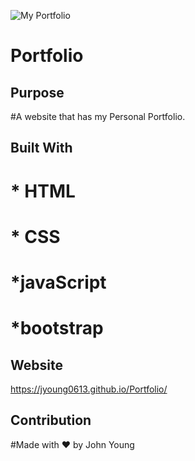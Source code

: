 ![My Portfolio](https://user-images.githubusercontent.com/87405768/132858420-37deb1f8-7fe2-43a0-bc7b-48478b2c59b2.png)
# Portfolio

## Purpose
#A website that has my Personal Portfolio.

## Built With
# * HTML
# * CSS
# *javaScript
# *bootstrap

## Website
https://jyoung0613.github.io/Portfolio/

## Contribution
#Made with ❤️ by John Young

